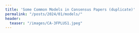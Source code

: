 ```yaml
---
title: 'Some Common Models in Consensus Papers (duplicate)'
permalink: "/posts/2024/01/models/"
header:
  teaser: "/images/CA-3FPLUS1.jpeg"
---
```

<script>
    window.location = "https://malkhi.com/posts/2025/01/models/";
</script>

